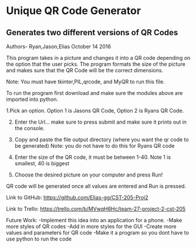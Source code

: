 # Unique QR Code Generator

## Generates two different versions of QR Codes
Authors- Ryan,Jason,Elias
October 14 2016

This program takes in a picture and changes it into a QR code depending on the option that the
user picks.
The program formats the size of the picture and makes sure that the QR Code will be the correct
dimensions.

Note: You must have tkinter,PIL,qrcode, and MyQR to run this file.

To run the program first download and make sure the modules above are imported into python.

1.Pick an option. Option 1 is Jasons QR Code, Option 2 is Ryans QR Code.

2. Enter the Url... make sure to press submit and make sure it prints out in the console.

3. Copy and paste the file output directory (where you want the qr code to be generated)
	Note: you do not have to do this for Ryans QR code

4. Enter the size of the QR code, it must be between 1-40.
	Note 1 is smallest, 40 is biggest

5. Choose the desired picture on your computer and press Run!

QR code will be generated once all values are entered and Run is pressed.


Link to GitHub: 
https://github.com/Elias-gg/CST-205-Proj2

Link to Trello:
https://trello.com/b/MVwqH6Hc/team-27-project-2-cst-205

Future Work:
-Implement this idea into an application for a phone.
-Make more styles of QR codes
-Add in more styles for the GUI
-Create more values and parameters for QR code
-Make it a program so you dont have to use python to run the code
